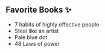 ## Favorite Books :sparkles:
* 7 habits of highly effective people
* Steal like an artist
* Pale blue dot
* 48 Laws of power
